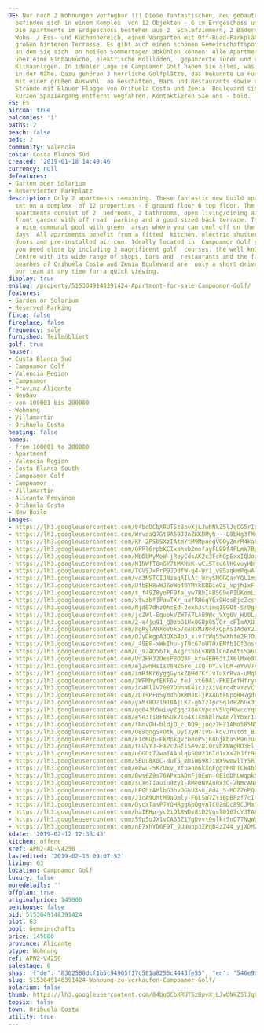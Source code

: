 ```yaml
---
DE: Nur noch 2 Wohnungen verfügbar !!! Diese fantastischen, neu gebauten Apartments
  befinden sich in einem Komplex  von 12 Objekten - 6 im Erdgeschoss und 6 im Obergeschoss.
  Die Apartments im Erdgeschoss bestehen aus 2  Schlafzimmern, 2 Bädern, einem offenen
  Wohn- / Ess- und Küchenbereich, einem Vorgarten mit Off-Road-Parkplätzen  und einer
  großen hinteren Terrasse. Es gibt auch einen schönen Gemeinschaftspool mit Grünflächen,
  an dem Sie sich  an heißen Sommertagen abkühlen können. Alle Apartments verfügen
  über eine Einbauküche, elektrische Rollläden,  gepanzerte Türen und vorinstallierte
  Klimaanlagen. In idealer Lage in Campoamor Golf haben Sie alles, was Sie  brauchen,
  in der Nähe. Dazu gehören 3 herrliche Golfplätze, das bekannte La Fuente Center
  mit einer großen Auswahl  an Geschäften, Bars und Restaurants sowie die berühmten
  Strände mit Blauer Flagge von Orihuela Costa und Zenia  Boulevard sind nur einen
  kurzen Spaziergang entfernt wegfahren. Kontaktieren Sie uns - bald.
ES: ES
aircon: true
balconies: '1'
baths: 2
beach: false
beds: 2
community: Valencia
costa: Costa Blanca Süd
created: '2019-01-18 14:49:46'
currency: null
defeatures:
- Garten oder Solarium
- Reservierter Parkplatz
description: Only 2 apartments remaining. These fantastic new build apartments are
  set on a complex  of 12 properties - 6 ground floor 6 top floor. The ground floor
  apartments consist of 2  bedrooms, 2 bathrooms, open living/dining and kitchen area,
  front garden with off road  parking and a good sized back terrace. There is also
  a nice communal pool with green  areas where you can cool off on the hot summer
  days. All apartments benefit from a fitted  kitchen, electric shutters, armoured
  doors and pre-installed air con. Ideally located in  Campoamor Golf you have everything
  you need close by including 3 magnificent golf  courses, the well known La Fuente
  Centre with its wide range of shops, bars and  restaurants and the famous blue flag
  beaches of Orihuela Costa and Zenia Boulevard are  only a short drive away. Contact
  our team at any time for a quick viewing.
display: true
enslug: /property/5153049148391424-Apartment-for-sale-Campoamor-Golf/
features:
- Garden or Solarium
- Reserved Parking
finca: false
fireplace: false
frequency: sale
furnished: Teilmöbliert
golf: true
hauser:
- Costa Blanca Sud
- Campoamor Golf
- Valencia Region
- Campoamor
- Provinz Alicante
- Neubau
- von 100001 bis 200000
- Wohnung
- Villamartin
- Orihuela Costa
heating: false
homes:
- from 100001 to 200000
- Apartment
- Valencia Region
- Costa Blanca South
- Campoamor Golf
- Campoamor
- Villamartin
- Alicante Province
- Orihuela Costa
- New Build
images:
- https://lh3.googleusercontent.com/84boDCbXRUTSzBpvXjLJwbNkZ5lJqCG5rIC1iXwZGU9svsDSa_TLYhBVT-kJPj2hXGgHN4aLL3J9Pae4JR0G=w640-rj-e30-l100
- https://lh3.googleusercontent.com/WrvoaQ7Gt9A69J2nZKKDMyh_--L9bHg3fMq_U-ZKMb99xvKCsVyh-Hp3xV9K15_AE9xlDw4LkaY7aGj08gMt=w640-rj-e30-l100
- https://lh3.googleusercontent.com/Kh-2PSbSXzIAtmYtM9MpnegVOOyZmrM4ka84wFY485jg_e_VZzZswHNveWKb9EY5OxyfEdpDt71iMHWClDAgmg=w640-rj-e30-l100
- https://lh3.googleusercontent.com/QPPl6rpbKCIxahkb2mofayFL99f4PLmW7BpfsdMyiz_rgIgA0aOtD3proZnHjTOf2o0D6HBKghyx3viVYZ6_=w640-rj-e30-l100
- https://lh3.googleusercontent.com/MbDbMyMoW-jReyCdsAK2c3FchGpExxIQUogldA7taw89ExuC4Z9H1X-0MsGsORr1Se4eRtvId4XS6lRO8HwJSA=w640-rj-e30-l100
- https://lh3.googleusercontent.com/N1NWfT8nGY7tMXHxK-wCiSTcu6lHGvuyHbfMT2rdbMC2B-gKasvzjTZWyp4t8rULdxyBYkBjJ7txXdG1Ygc2QQ=w640-rj-e30-l100
- https://lh3.googleusercontent.com/TGVSJxPrP9JDdfW-q4-Wr1_v9SaqHmPqwAlVmJzt3eWOndwK5kEcvNiiAvqy22xWOq__l_Rk0Q2PDVTtnZn6=w640-rj-e30-l100
- https://lh3.googleusercontent.com/vc3NSTCIJNzaqAILAt_WrySMOGQarYQL1mxstVT2f_bgY-ydRVFaAQtF4CMmPp_jagCoWDV-CVFySmYDJwCu=w640-rj-e30-l100
- https://lh3.googleusercontent.com/UfbBH8wWJ6eWo40YMYkKRDieOz_xpjh1xF-tkJhk0s8O-gBGXB0EHmgu5PPj1kciUgZAgntHabiVj0YVYV-0hA=w640-rj-e30-l100
- https://lh3.googleusercontent.com/s_f49Z8yoPF9fa_yw7RhI4B5G9ePIUKomLi6xSdBu661lpYZDTYb6SLj04hyKZPDqm4DAwNC6clgKsdfwo8Jjw=w640-rj-e30-l100
- https://lh3.googleusercontent.com/xtwzbf1PawTXr_uafRH6qYEx9HcsBjcZcstujZMseF8vLjC-K5THCkzkKvsx-SrED5r6ECqhCD2CsC6PAwOCMg=w640-rj-e30-l100
- https://lh3.googleusercontent.com/NjdB7dhz0hsEd-2exh3stimq1S9Ot-Sr0gKLCQN7STX4vAAbCTXd4P5neQn60ICnPLqC2C-LLDJ3Od72xd92=w640-rj-e30-l100
- https://lh3.googleusercontent.com/jcZWl-EquokVZW7A7LABDWc_VXg6V_HU0LgICMtDyO_gCWfh2dNNC_JdXQ74WC2UPxX_qDYUWslITszh5vkB=w640-rj-e30-l100
- https://lh3.googleusercontent.com/2-e4ju91_Q0zbO1Uk0GBp9S7Or_cFIaAXUmxjI_k1cl0WVGA_gEPZOgyoYmSKBZqJf_x7tpOrGbPsuumHGTL=w640-rj-e30-l100
- https://lh3.googleusercontent.com/8gRylANXoVbk57eANxMJNodxQpAS1AdeY2IBXVb_F20h1g1Jc10P8fb7_9lQpV0-9Ozn1M2A8w9E4SO337tKNQ=w640-rj-e30-l100
- https://lh3.googleusercontent.com/QJyDkgpA3QXb4pJ_xlv7tWqS5wXhfe2FJOJc4FW_i8Ijx1YbrgMKRT4pSxXWenVPvwizuu4WUQqsOZtoVlKUPA=w640-rj-e30-l100
- https://lh3.googleusercontent.com/_49BF-xWkIhu-jT9c67oUTOxENfb1Cf3osd8vOJ5luk_cQiWX6eFh8RIUMvP7HXcoIQSlaAszitp9JHlOsZN=w640-rj-e30-l100
- https://lh3.googleusercontent.com/C_924D5bTk_AxgrthbLv8WhlCnAeAts5a68r5WZ9ZgupoOGAKC4av5nHU7nrtueHbHboRlgUfeBf-K_RVrk4Uw=w640-rj-e30-l100
- https://lh3.googleusercontent.com/Ud2HH32OesP8OQ8F_kfu4EH63tJX6lMxe9LN4t_N8MTBd7sQYOQMxb4moF8MflaFbwo9JXfuWgQRmzrTo4HN=w640-rj-e30-l100
- https://lh3.googleusercontent.com/ejZwnHs1sV8NZ6Yo_IsQ-0YJvlDM-eYvV7A51x5WLd6tCXkynvDb3fWLQL6e-ngmYKsh8DVmT_lW5gjFgLdDKA=w640-rj-e30-l100
- https://lh3.googleusercontent.com/smRfKr6yggGynkZQHd7KfJvTuXrRva-uMqFov8lWjnN0EQnQo_emnCTO2ez62gZR9maekht0O9YsoIucbhdq=w640-rj-e30-l100
- https://lh3.googleusercontent.com/3WFMhyfEKF6v_feJ_xt6OA1-PKBIefHfryraMhObwzaKHYRoMsOJ6QB9onDlUS8AWbEPEe_Qboj16er-rWGbwA=w640-rj-e30-l100
- https://lh3.googleusercontent.com/id4RlIV7087ObnaK41cJzXiV8rq4bvYzVCmOhWlbMCTVevG_IovWx575-dnSQTCZpYTqd2YL8R0-0HykGkXQ=w640-rj-e30-l100
- https://lh3.googleusercontent.com/zUI9PF05ymdhOXMMJKIjPXAGtFNpqBB7gdrwIjmvfSK7cAadRX23XuOfKRKa7t9s0cF6ye8WYKhzNz3zh-dd=w640-rj-e30-l100
- https://lh3.googleusercontent.com/yxMi8DZ191BAjLKZ-gbYzTpcSqJdP2hGx3jb_1y1M_N06rtkusYRzKhNO-oVmPgN0yOCTgB48yNNbqwwepOZ=w640-rj-e30-l100
- https://lh3.googleusercontent.com/qq043b5wivyZgqcX88XVpcxV5VgR0wccYqODLoNGb3mgOEWY_Xdiw9KCIcOaLaORHTv_SanwFBrYpr1CbwKZ=w640-rj-e30-l100
- https://lh3.googleusercontent.com/eSe3Ti8FNSUk2I64XIXmh8lnwAB7lYbxr1a4SbzjKvGXZPsfrXI-ytfg2qU-cEjXV4DgB_MB5Q3VpFi_-_k3=w640-rj-e30-l100
- https://lh3.googleusercontent.com/fNnvOH-bldjO_cLDQ9jjuqz2HZ1AMo585NMOZwX-LvlndXn3RRZPIZUHs9d9jcp54i6_I6iVbZ4wHpYit6rC-g=w640-rj-e30-l100
- https://lh3.googleusercontent.com/OB9qngSxDtk_Dyi3yM7ivD-kovJnvtdt_BZyzdbbHSOJCUtxBRuIsqjUhwOV3K2wCDEGiK70b-ArK4GpmneWzw=w640-rj-e30-l100
- https://lh3.googleusercontent.com/FIoKUp-FkMpkgvcbRoPSjR8GjkbaSP9n2uqCpMDrp3W7QSkt5eWxgw3pOfpSMYthvoH7qvPprWfPV7n-Doob=w640-rj-e30-l100
- https://lh3.googleusercontent.com/tLGVYJ-EX2cJGfiSe9Z8i0rvbXNWgBO3El_S4ADN_ZbXUw8nTVYNFMqdRgCuaJFLyWTcl6Y_qBbbW6BaDQ6n=w640-rj-e30-l100
- https://lh3.googleusercontent.com/uQODt72waIAAblqbSQU236Td1xXxZhJft90f-uEcNJLzdYNImuJ275AfQKZthoRTM4acqEz8Z3xGVGnPQm8=w640-rj-e30-l100
- https://lh3.googleusercontent.com/5BUu8X0C-duT5_mhIW69R7iWX9wmwlTY5RIX6QQkGn6-YJ20Y_Y7k9svb_7uccpCc4ymHgNO6OMoMHS0Z8qD=w640-rj-e30-l100
- https://lh3.googleusercontent.com/e8wu-5KZUxv_Xfbaon6kXqFggzB0hTCk4bbT2ieCVTz54oT4FzxFfyVPuVeCV5hEQsWAHYbaw9h2Gmcto14=w640-rj-e30-l100
- https://lh3.googleusercontent.com/Bws6Z9s76APxoADnFjUEwn-0E1dDhLWqpk5smoXPgyYym_f2fUfo6r0uMiOCtEqwPzb2DYnX5nbNIb2pM_59=w640-rj-e30-l100
- https://lh3.googleusercontent.com/suXoTIauiu9zy1-RMe0NVAuBx3O-ZNmcANreVTEsiSZOviuOPmEyjkpWAeGzyhprVe45rSOvuP9LBRwfrr_h=w640-rj-e30-l100
- https://lh3.googleusercontent.com/LEQhiAMlbG3bvDGkU3s6_8d4_5-MDZZnPQxr_482Q1MSIswCmWcz8iX_pO4_gD8eTb6V8m5bEb16dtyM_qY=w640-rj-e30-l100
- https://lh3.googleusercontent.com/J1cA9UMtM9aDmly-F6LSW7ZYiBpBPzf7cIttE0fbOd6B38464HTGgP0qU2wOGE-LTlnPsF0I3a1a4rXph7g=w640-rj-e30-l100
- https://lh3.googleusercontent.com/QycxTasP7YQHRgg6pQgvnTC0ZmDc89CJMxMoiEMIE9h-g410kYoKauGeaq8DYe0JqmjvY7CIMqpBGwPxYCVT=w640-rj-e30-l100
- https://lh3.googleusercontent.com/haIEHp-yc2iO18WDv81D2Vgsl0167cY3TAAIqlqTQv1fIi0l42kka8y34LAMB7_NKrP0_81nUNo1FqTa-_Kl=w640-rj-e30-l100
- https://lh3.googleusercontent.com/59p5uJX1vCA65Z1YgDvvt9nlkrSnQ77NqWoOf4M2_X36xkZvM9Wfm6frVfqkxAUFHivIrPoqpltH5OdEzdnN=w640-rj-e30-l100
- https://lh3.googleusercontent.com/nE7xhYD6F9T_0UNuop3ZPqB4zZ44_yjXDMZzeWK6vk9Rx7BlIQyI8-6UvIcJNEPlE8ewjZlEY9nARbiUIMXK=w640-rj-e30-l100
kdate: '2019-02-12 12:38:43'
kitchen: offene
kref: APN2-AD-V4256
lastedited: '2019-02-13 09:07:52'
living: 63
location: Campoamor Golf
luxury: false
moredetails: ''
offplan: true
originalprice: 145000
penthouse: false
pid: 5153049148391424
plot: 63
pool: Gemeinschafts
price: 145000
province: Alicante
ptype: Wohnung
ref: APN2-V4256
salestage: 0
shas: '{"de": "8302588dcf1b5c94905f17c581a8255c4443fe55", "en": "546e99e75179fe745c89aeb83fd53c563d20e111"}'
slug: 5153049148391424-Wohnung-zu-verkaufen-Campoamor-Golf/
solarium: false
thumb: https://lh3.googleusercontent.com/84boDCbXRUTSzBpvXjLJwbNkZ5lJqCG5rIC1iXwZGU9svsDSa_TLYhBVT-kJPj2hXGgHN4aLL3J9Pae4JR0G=w400-h240-n-rj-e30-l100
topsix: false
town: Orihuela Costa
utility: true
---
```

